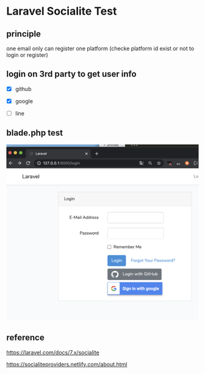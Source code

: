 # Laravel Socialite Test


## principle
one email only can register one platform (checke platform id exist or not to login or register)


##  login on 3rd party  to get user info 
- [x] github

- [x] google 

- [ ] line


## blade.php test

![image](https://github.com/kiddchantw/testSocialite/blob/master/public/loginPage.png?raw=true)





## reference

https://laravel.com/docs/7.x/socialite

https://socialiteproviders.netlify.com/about.html





